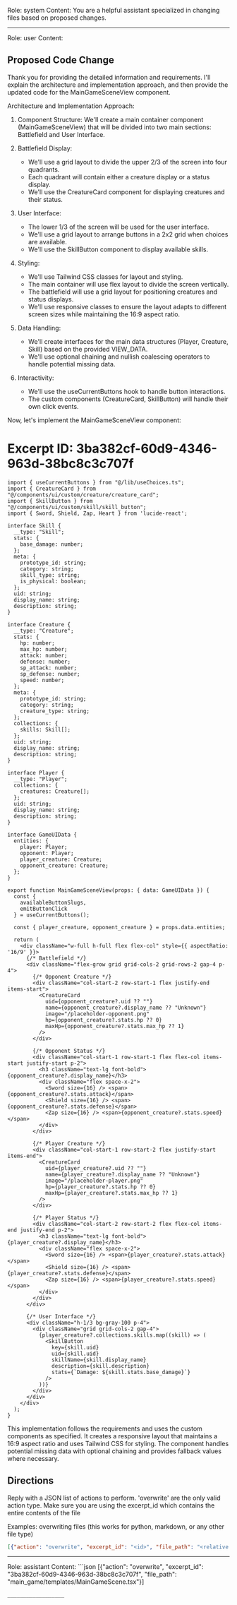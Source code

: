 Role: system
Content: You are a helpful assistant specialized in changing files based on proposed changes.
__________________
Role: user
Content: 
## Proposed Code Change
Thank you for providing the detailed information and requirements. I'll explain the architecture and implementation approach, and then provide the updated code for the MainGameSceneView component.

Architecture and Implementation Approach:

1. Component Structure:
   We'll create a main container component (MainGameSceneView) that will be divided into two main sections: Battlefield and User Interface.

2. Battlefield Display:
   - We'll use a grid layout to divide the upper 2/3 of the screen into four quadrants.
   - Each quadrant will contain either a creature display or a status display.
   - We'll use the CreatureCard component for displaying creatures and their status.

3. User Interface:
   - The lower 1/3 of the screen will be used for the user interface.
   - We'll use a grid layout to arrange buttons in a 2x2 grid when choices are available.
   - We'll use the SkillButton component to display available skills.

4. Styling:
   - We'll use Tailwind CSS classes for layout and styling.
   - The main container will use flex layout to divide the screen vertically.
   - The battlefield will use a grid layout for positioning creatures and status displays.
   - We'll use responsive classes to ensure the layout adapts to different screen sizes while maintaining the 16:9 aspect ratio.

5. Data Handling:
   - We'll create interfaces for the main data structures (Player, Creature, Skill) based on the provided VIEW_DATA.
   - We'll use optional chaining and nullish coalescing operators to handle potential missing data.

6. Interactivity:
   - We'll use the useCurrentButtons hook to handle button interactions.
   - The custom components (CreatureCard, SkillButton) will handle their own click events.

Now, let's implement the MainGameSceneView component:

# Excerpt ID: 3ba382cf-60d9-4346-963d-38bc8c3c707f
```tsx main_game/templates/MainGameScene.tsx
import { useCurrentButtons } from "@/lib/useChoices.ts";
import { CreatureCard } from "@/components/ui/custom/creature/creature_card";
import { SkillButton } from "@/components/ui/custom/skill/skill_button";
import { Sword, Shield, Zap, Heart } from 'lucide-react';

interface Skill {
  __type: "Skill";
  stats: {
    base_damage: number;
  };
  meta: {
    prototype_id: string;
    category: string;
    skill_type: string;
    is_physical: boolean;
  };
  uid: string;
  display_name: string;
  description: string;
}

interface Creature {
  __type: "Creature";
  stats: {
    hp: number;
    max_hp: number;
    attack: number;
    defense: number;
    sp_attack: number;
    sp_defense: number;
    speed: number;
  };
  meta: {
    prototype_id: string;
    category: string;
    creature_type: string;
  };
  collections: {
    skills: Skill[];
  };
  uid: string;
  display_name: string;
  description: string;
}

interface Player {
  __type: "Player";
  collections: {
    creatures: Creature[];
  };
  uid: string;
  display_name: string;
  description: string;
}

interface GameUIData {
  entities: {
    player: Player;
    opponent: Player;
    player_creature: Creature;
    opponent_creature: Creature;
  };
}

export function MainGameSceneView(props: { data: GameUIData }) {
  const {
    availableButtonSlugs,
    emitButtonClick
  } = useCurrentButtons();

  const { player_creature, opponent_creature } = props.data.entities;

  return (
    <div className="w-full h-full flex flex-col" style={{ aspectRatio: '16/9' }}>
      {/* Battlefield */}
      <div className="flex-grow grid grid-cols-2 grid-rows-2 gap-4 p-4">
        {/* Opponent Creature */}
        <div className="col-start-2 row-start-1 flex justify-end items-start">
          <CreatureCard
            uid={opponent_creature?.uid ?? ""}
            name={opponent_creature?.display_name ?? "Unknown"}
            image="/placeholder-opponent.png"
            hp={opponent_creature?.stats.hp ?? 0}
            maxHp={opponent_creature?.stats.max_hp ?? 1}
          />
        </div>

        {/* Opponent Status */}
        <div className="col-start-1 row-start-1 flex flex-col items-start justify-start p-2">
          <h3 className="text-lg font-bold">{opponent_creature?.display_name}</h3>
          <div className="flex space-x-2">
            <Sword size={16} /> <span>{opponent_creature?.stats.attack}</span>
            <Shield size={16} /> <span>{opponent_creature?.stats.defense}</span>
            <Zap size={16} /> <span>{opponent_creature?.stats.speed}</span>
          </div>
        </div>

        {/* Player Creature */}
        <div className="col-start-1 row-start-2 flex justify-start items-end">
          <CreatureCard
            uid={player_creature?.uid ?? ""}
            name={player_creature?.display_name ?? "Unknown"}
            image="/placeholder-player.png"
            hp={player_creature?.stats.hp ?? 0}
            maxHp={player_creature?.stats.max_hp ?? 1}
          />
        </div>

        {/* Player Status */}
        <div className="col-start-2 row-start-2 flex flex-col items-end justify-end p-2">
          <h3 className="text-lg font-bold">{player_creature?.display_name}</h3>
          <div className="flex space-x-2">
            <Sword size={16} /> <span>{player_creature?.stats.attack}</span>
            <Shield size={16} /> <span>{player_creature?.stats.defense}</span>
            <Zap size={16} /> <span>{player_creature?.stats.speed}</span>
          </div>
        </div>
      </div>

      {/* User Interface */}
      <div className="h-1/3 bg-gray-100 p-4">
        <div className="grid grid-cols-2 gap-4">
          {player_creature?.collections.skills.map((skill) => (
            <SkillButton
              key={skill.uid}
              uid={skill.uid}
              skillName={skill.display_name}
              description={skill.description}
              stats={`Damage: ${skill.stats.base_damage}`}
            />
          ))}
        </div>
      </div>
    </div>
  );
}
```

This implementation follows the requirements and uses the custom components as specified. It creates a responsive layout that maintains a 16:9 aspect ratio and uses Tailwind CSS for styling. The component handles potential missing data with optional chaining and provides fallback values where necessary.

## Directions
Reply with a JSON list of actions to perform. 'overwrite' are the only valid action type. 
Make sure you are using the excerpt_id which contains the entire contents of the file

Examples:
overwriting files (this works for python, markdown, or any other file type)
```json output_example1
[{"action": "overwrite", "excerpt_id": "<id>", "file_path": "<relative file path>"}]
```

__________________
Role: assistant
Content: ```json
[{"action": "overwrite", "excerpt_id": "3ba382cf-60d9-4346-963d-38bc8c3c707f", "file_path": "main_game/templates/MainGameScene.tsx"}]
```
__________________
